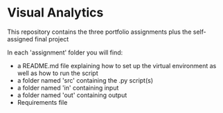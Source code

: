 # Visual Analytics

This repository contains the three portfolio assignments plus the self-assigned final project


In each 'assignment' folder you will find:
* a README.md file explaining how to set up the virtual environment as well as how to run the script
* a folder named 'src' containing the .py script(s)
* a folder named 'in' containing input
* a folder named 'out' containing output
* Requirements file
